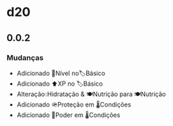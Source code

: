 # d20 
## 0.0.2
### Mudanças
* Adicionado 🔷Nível no🏷️Básico
* Adicionado ⬆️XP no 🏷️Básico
* Alteração💧Hidratação & 🍽️Nutrição para 🍽️Nutrição
* Adicionado 🪖Proteção em 🌡️Condições
* Adicionado 🔵Poder em 🌡️Condições


